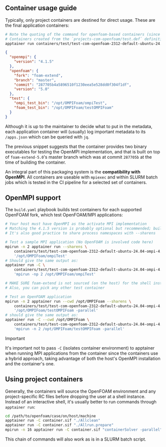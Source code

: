 ## Container usage guide

Typically, only project containers are destined for direct usage.
These are the final application containers:
```bash
# Note the quoting of the command for openfoam-based containers (since it is fed to Bash as is)
# Containers created from the `projects-com-openfoam/test.def` definition file
apptainer run containers/test/test-com-openfoam-2312-default-ubuntu-24.04-ompi-4.1.5.sif "jq '.' /apps.json"
```
```json
{
  "openmpi": {
    "version": "4.1.5"
  },
  "openfoam": {
    "fork": "foam-extend",
    "branch": "master",
    "commit": "287705b4a5896510f1230eea5e528dd0f304f1df",
    "version": "5.0"
  },
  "test": {
    "ompi_test_bin": "/opt/OMPIFoam/ompiTest",
    "foam_test_bin": "/opt/OMPIFoam/testOMPIFoam"
  }
}
```

Although it is up to the maintainer to decide what to put in the metadata,
each application container will (usually) log important metadata to its `/apps.json`
which can be queried with `jq`.

The previous snippet suggests that the container provides two binary executables for testing
the OpenMPI implementation, and that is built on top of `foam-extend-5.0`'s master branch which
was at commit `287705b` at the time of building the container.

An integral part of this packaging system is the **compatibility with OpenMPI**.
All containers are useable with `mpiexec` and within SLURM batch jobs which is tested in the CI pipeline
for a selected set of containers.

## OpenMPI support

The `build.yaml` playbook builds test containers for each supported OpenFOAM fork, which test
OpenFOAM/MPI applications:

```bash
# Your host must have OpenMPI as the activate MPI implementation
# Matching the 4.1.5 version is probably optional but recommended; build the containers with your version!
# It's also good practice to share process namespaces with --sharens

# Test a sample MPI application (No OpenFOAM is involved code here)
mpirun -n 2 apptainer run --sharens \
    containers/test/test-com-openfoam-2312-default-ubuntu-24.04-ompi-4.1.5.sif \
    '/opt/OMPIFoam/ompiTest'
# Should give the same output as:
apptainer run -C \
    containers/test/test-com-openfoam-2312-default-ubuntu-24.04-ompi-4.1.5.sif \
    'mpirun -np 2 /opt/OMPIFoam/ompiTest'

# MAKE SURE foam-extend is not sourced (on the host) for the shell instance you run this with
# Also, you can pick any other test container

# Test an OpenFOAM application
mpirun -n 2 apptainer run --cwd /opt/OMPIFoam --sharens \
    containers/test/test-com-openfoam-2312-default-ubuntu-24.04-ompi-4.1.5.sif \
    '/opt/OMPIFoam/testOMPIFoam -parallel'
# should give the same output as:
apptainer run -C --cwd /opt/OMPIFoam \
    containers/test/test-com-openfoam-2312-default-ubuntu-24.04-ompi-4.1.5.sif \
    'mpirun -n 2 /opt/OMPIFoam/testOMPIFoam -parallel'
```

> [!IMPORTANT]
> It's important not to pass `-C` (isolates container environment) to apptainer
> when running MPI applications from the container since the containers use a hybrid approach,
> taking advantage of both the host's OpenMPI installation and the container's one.

## Using project containers

Generally, the containers will source the OpenFOAM environment and any project-specific RC files
before dropping the user at a shell instance. Instead of an interactive shell, it's usually better
to run commands through `apptainer run`:
```bash
cd /path/to/openfoam/case/on/host/machine
apptainer run -C container.sif "./Allclean"
apptainer run -C container.sif "./Allrun.prepare"
mpirun -n 16 apptainer run -C container.sif "containerSolver -parallel"
```

This chain of commands will also work as is in a SLURM batch script.
